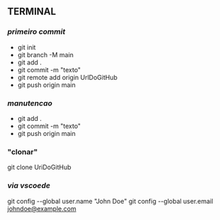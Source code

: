 ## TERMINAL
### *primeiro commit*
* git init
* git branch -M main
* git add .
* git commit -m "texto"
* git remote add origin UrlDoGitHub
* git push origin main

### *manutencao*
* git add .
* git commit -m "texto"
* git push origin main

### "clonar"
git clone UriDoGitHub

### *via vscoede*
git config --global user.name "John Doe"
git config --global user.email johndoe@example.com
